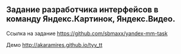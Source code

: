 ## Задание разработчика интерфейсов в команду Яндекс.Картинок, Яндекс.Видео.

Ссылка на задание https://github.com/sbmaxx/yandex-mm-task

Демо http://akaramires.github.io/tyv_tt